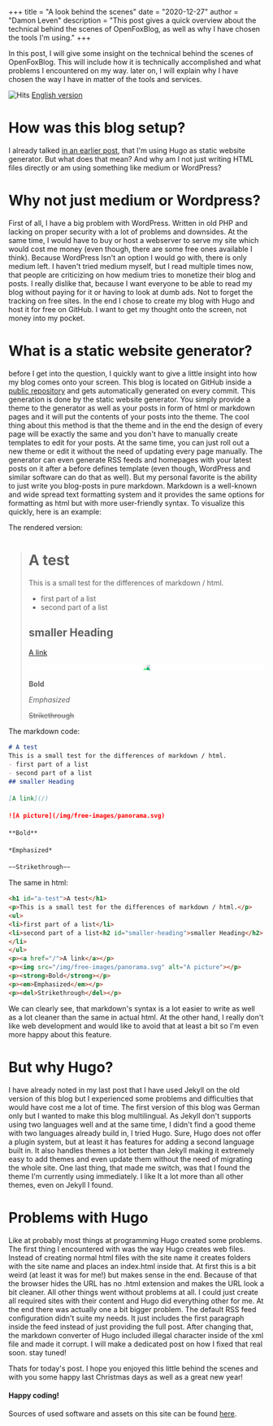 +++
title = "A look behind the scenes"
date = "2020-12-27"
author = "Damon Leven"
description = "This post gives a quick overview about the technical behind the scenes of OpenFoxBlog, as well as why I have chosen the tools I'm using."
+++

In this post, I will give some insight on the technical behind the scenes of OpenFoxBlog. This will include how it is technically accomplished and what problems I encountered on my way. later on, I will explain why I have chosen the way I have in matter of the tools and services.

![Hits](https://hitcounter.pythonanywhere.com/count/tag.svg?url=https%3A%2F%2Fmcwertgaming.github.io%2Fde%2F2020%2FA-look-behind-the-scenes)
[English version](/2020/Ein-Blick-hinter-die-Kullissen)

# How was this blog setup?
I already talked [in an earlier post](/2020/introduction/), that I'm using Hugo as static website generator. But what does that mean? And why am I not just writing HTML files directly or am using something like medium or WordPress?

# Why not just medium or Wordpress?
First of all, I have a big problem with WordPress. Written in old PHP and lacking on proper security with a lot of problems and downsides. At the same time, I would have to buy or host a webserver to serve my site which would cost me money (even though, there are some free ones available I think). Because WordPress Isn't an option I would go with, there is only medium left. I haven't tried medium myself, but I read multiple times now, that people are criticizing on how medium tries to monetize their blog and posts. I really dislike that, because I want everyone to be able to read my blog without paying for it or having to look at dumb ads. Not to forget the tracking on free sites. In the end I chose to create my blog with Hugo and host it for free on GitHub. I want to get my thought onto the screen, not money into my pocket.

# What is a static website generator? 
before I get into the question, I quickly want to give a little insight into how my blog comes onto your screen. This blog is located on GitHub inside a [public repository](https://github.com/MCWertGaming/mcwertgaming.github.io) and gets automatically generated on every commit. This generation is done by the static website generator. You simply provide a theme to the generator as well as your posts in form of html or markdown pages and it will put the contents of your posts into the theme. The cool thing about this method is that the theme and in the end the design of every page will be exactly the same and you don't have to manually create templates to edit for your posts. At the same time, you can just roll out a new theme or edit it without the need of updating every page manually. The generator can even generate RSS feeds and homepages with your latest posts on it after a before defines template (even though, WordPress and similar software can do that as well).
But my personal favorite is the ability to just write you blog-posts in pure markdown. Markdown is a well-known and wide spread text formatting system and it provides the same options for formatting as html but with more user-friendly syntax. To visualize this quickly, here is an example: 

The rendered version:

> # A test
> This is a small test for the differences of markdown / html.
> - first part of a list
> - second part of a list
> ## smaller Heading
> 
> [A link](/)
> 
> ![A picture](/img/free-images/panorama.svg)
>
> **Bold**
>
> *Emphasized*
>
> ~~Strikethrough~~

The markdown code:

```markdown
# A test
This is a small test for the differences of markdown / html.
- first part of a list
- second part of a list
## smaller Heading

[A link](/)

![A picture](/img/free-images/panorama.svg)

**Bold**

*Emphasized*

~~Strikethrough~~
```

The same in html:

```html
<h1 id="a-test">A test</h1>
<p>This is a small test for the differences of markdown / html.</p>
<ul>
<li>first part of a list</li>
<li>second part of a list<h2 id="smaller-heading">smaller Heading</h2>
</li>
</ul>
<p><a href="/">A link</a></p>
<p><img src="/img/free-images/panorama.svg" alt="A picture"></p>
<p><strong>Bold</strong></p>
<p><em>Emphasized</em></p>
<p><del>Strikethrough</del></p>
```

We can clearly see, that markdown's syntax is a lot easier to write as well as a lot cleaner than the same in actual html. At the other hand, I really don't like web development and would like to avoid that at least a bit so I'm even more happy about this feature.

# But why Hugo?
I have already noted in my last post that I have used Jekyll on the old version of this blog but I experienced some problems and difficulties that would have cost me a lot of time. The first version of this blog was German only but I wanted to make this blog multilingual. As Jekyll don't supports using two languages well and at the same time, I didn't find a good theme with two languages already build in, I tried Hugo. Sure, Hugo does not offer a plugin system, but at least it has features for adding a second language built in. It also handles themes a lot better than Jekyll making it extremely easy to add themes and even update them without the need of migrating the whole site. One last thing, that made me switch, was that I found the theme I'm currently using immediately. I like It a lot more than all other themes, even on Jekyll I found.

# Problems with Hugo
Like at probably most things at programming Hugo created some problems. The first thing I encountered with was the way Hugo creates web files. Instead of creating normal html files with the site name it creates folders with the site name and places an index.html inside that. At first this is a bit weird (at least it was for me!) but makes sense in the end. Because of that the browser hides the URL has no .html extension and makes the URL look a bit cleaner.
All other things went without problems at all. I could just create all required sites with their content and Hugo did everything other for me.
At the end there was actually one a bit bigger problem. The default RSS feed configuration didn't suite my needs. It just includes the first paragraph inside the feed instead of just providing the full post. After changing that, the markdown converter of Hugo included illegal character inside of the xml file and made it corrupt. I will make a dedicated post on how I fixed that real soon. stay tuned!

Thats for today's post. I hope you enjoyed this little behind the scenes and with you some happy last Christmas days as well as a great new year!

#### Happy coding!

Sources of used software and assets on this site can be found [here](/about/#software-used-on-this-site).
